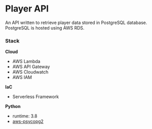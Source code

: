 # Player API
An API written to retrieve player data stored in PostgreSQL database. PostgreSQL is hosted using AWS RDS.

### Stack
**Cloud**
- AWS Lambda
- AWS API Gateway
- AWS Cloudwatch
- AWS IAM

**IaC**
- Serverless Framework

**Python**
- runtime: 3.8
- [aws-psycopg2](https://pypi.org/project/aws-psycopg2/)